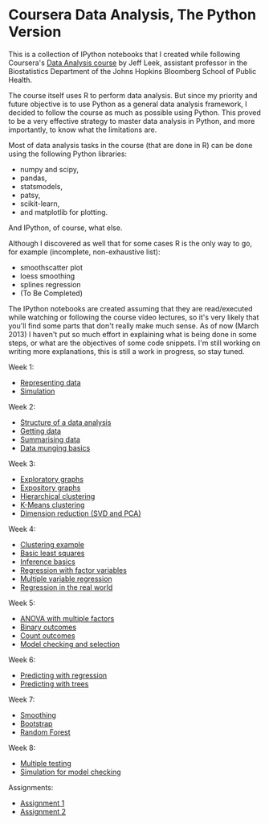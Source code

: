 Coursera Data Analysis, The Python Version
==========================================

This is a collection of IPython notebooks that I created while following Coursera's <a href="https://www.coursera.org/course/dataanalysis">Data Analysis course</a> by Jeff Leek, assistant professor in the Biostatistics Department of the Johns Hopkins Bloomberg School of Public Health.

The course itself uses R to perform data analysis. But since my priority and future objective is to use Python as a general data analysis framework, I decided to follow the course as much as possible using Python. This proved to be a very effective strategy to master data analysis in Python, and more importantly, to know what the limitations are. 

Most of data analysis tasks in the course (that are done in R) can be done using the following Python libraries:
* numpy and scipy,
* pandas,
* statsmodels,
* patsy,
* scikit-learn,
* and matplotlib for plotting.

And IPython, of course, what else.

Although I discovered as well that for some cases R is the only way to go, for example (incomplete, non-exhaustive list): 
* smoothscatter plot
* loess smoothing
* splines regression
* (To Be Completed)

The IPython notebooks are created assuming that they are read/executed while watching or following the course video lectures, so it's very likely that you'll find some parts that don't really make much sense. As of now (March 2013) I haven't put so much effort in explaining what is being done in some steps, or what are the objectives of some code snippets.  I'm still working on writing more explanations, this is still a work in progress, so stay tuned. 


Week 1:
* <a href="http://nbviewer.ipython.org/urls/raw.github.com/herrfz/dataanalysis/master/week1/representing_data.ipynb">Representing data</a>
* <a href="http://nbviewer.ipython.org/urls/raw.github.com/herrfz/dataanalysis/master/week1/simulation.ipynb">Simulation</a>


Week 2:
* <a href="http://nbviewer.ipython.org/urls/raw.github.com/herrfz/dataanalysis/master/week2/structure_of_a_data_analysis.ipynb">Structure of a data analysis</a>
* <a href="http://nbviewer.ipython.org/urls/raw.github.com/herrfz/dataanalysis/master/week2/getting_data.ipynb">Getting data</a>
* <a href="http://nbviewer.ipython.org/urls/raw.github.com/herrfz/dataanalysis/master/week2/summarizing_data.ipynb">Summarising data</a>
* <a href="http://nbviewer.ipython.org/urls/raw.github.com/herrfz/dataanalysis/master/week2/data_munging_basics.ipynb">Data munging basics</a>


Week 3:
* <a href="http://nbviewer.ipython.org/urls/raw.github.com/herrfz/dataanalysis/master/week3/exploratory_graphs.ipynb">Exploratory graphs</a>
* <a href="http://nbviewer.ipython.org/urls/raw.github.com/herrfz/dataanalysis/master/week3/expository_graphs.ipynb">Expository graphs</a>
* <a href="http://nbviewer.ipython.org/urls/raw.github.com/herrfz/dataanalysis/master/week3/hierarchical_clustering.ipynb">Hierarchical clustering</a>
* <a href="http://nbviewer.ipython.org/urls/raw.github.com/herrfz/dataanalysis/master/week3/k-means_clustering.ipynb">K-Means clustering</a>
* <a href="http://nbviewer.ipython.org/urls/raw.github.com/herrfz/dataanalysis/master/week3/svd_pca.ipynb">Dimension reduction (SVD and PCA)</a>


Week 4:
* <a href="http://nbviewer.ipython.org/urls/raw.github.com/herrfz/dataanalysis/master/week4/clustering_example.ipynb">Clustering example</a>
* <a href="http://nbviewer.ipython.org/urls/raw.github.com/herrfz/dataanalysis/master/week4/basic_least_squares.ipynb">Basic least squares</a>
* <a href="http://nbviewer.ipython.org/urls/raw.github.com/herrfz/dataanalysis/master/week4/inference_basics.ipynb">Inference basics</a>
* <a href="http://nbviewer.ipython.org/urls/raw.github.com/herrfz/dataanalysis/master/week4/regression_with_factor_vars.ipynb">Regression with factor variables</a>
* <a href="http://nbviewer.ipython.org/urls/raw.github.com/herrfz/dataanalysis/master/week4/multiple_variable_regression.ipynb">Multiple variable regression</a>
* <a href="http://nbviewer.ipython.org/urls/raw.github.com/herrfz/dataanalysis/master/week4/regression_in_real_world.ipynb">Regression in the real world</a>


Week 5:
* <a href="http://nbviewer.ipython.org/urls/raw.github.com/herrfz/dataanalysis/master/week5/anova_with_multiple_factors.ipynb">ANOVA with multiple factors</a>
* <a href="http://nbviewer.ipython.org/urls/raw.github.com/herrfz/dataanalysis/master/week5/binary_outcomes.ipynb">Binary outcomes</a>
* <a href="http://nbviewer.ipython.org/urls/raw.github.com/herrfz/dataanalysis/master/week5/count_outcomes.ipynb">Count outcomes</a>
* <a href="http://nbviewer.ipython.org/urls/raw.github.com/herrfz/dataanalysis/master/week5/model_checking_and_selection.ipynb">Model checking and selection</a>


Week 6:
* <a href="http://nbviewer.ipython.org/urls/raw.github.com/herrfz/dataanalysis/master/week6/predicting_with_regression.ipynb">Predicting with regression</a>
* <a href="http://nbviewer.ipython.org/urls/raw.github.com/herrfz/dataanalysis/master/week6/predicting_with_trees.ipynb">Predicting with trees</a>


Week 7:
* <a href="http://nbviewer.ipython.org/urls/raw.github.com/herrfz/dataanalysis/master/week7/smoothing.ipynb">Smoothing</a>
* <a href="http://nbviewer.ipython.org/urls/raw.github.com/herrfz/dataanalysis/master/week7/bootstrap.ipynb">Bootstrap</a>
* <a href="http://nbviewer.ipython.org/urls/raw.github.com/herrfz/dataanalysis/master/week7/random_forest.ipynb">Random Forest</a>


Week 8:
* <a href="http://nbviewer.ipython.org/urls/raw.github.com/herrfz/dataanalysis/master/week8/multiple_testing.ipynb">Multiple testing</a>
* <a href="http://nbviewer.ipython.org/urls/raw.github.com/herrfz/dataanalysis/master/week8/simulation_for_model_checking.ipynb">Simulation for model checking</a>


Assignments:
* <a href="http://nbviewer.ipython.org/urls/raw.github.com/herrfz/dataanalysis/master/assignment1/assignment1_clean.ipynb">Assignment 1</a>
* <a href="http://nbviewer.ipython.org/urls/raw.github.com/herrfz/py-da/master/samsung_data_prediction_submitted.ipynb">Assignment 2</a>


